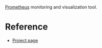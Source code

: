 [Prometheus](https://prometheus.io) monitoring and visualization tool.



# Reference

- [Project page](https://prometheus.io)

